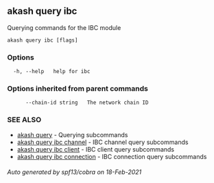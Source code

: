 ## akash query ibc

Querying commands for the IBC module

```
akash query ibc [flags]
```

### Options

```
  -h, --help   help for ibc
```

### Options inherited from parent commands

```
      --chain-id string   The network chain ID
```

### SEE ALSO

* [akash query](akash_query.md)	 - Querying subcommands
* [akash query ibc channel](akash_query_ibc_channel.md)	 - IBC channel query subcommands
* [akash query ibc client](akash_query_ibc_client.md)	 - IBC client query subcommands
* [akash query ibc connection](akash_query_ibc_connection.md)	 - IBC connection query subcommands

###### Auto generated by spf13/cobra on 18-Feb-2021
